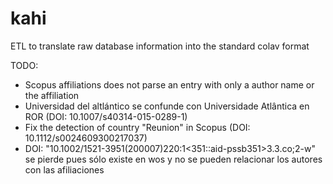 # kahi
ETL to translate raw database information into the standard colav format


TODO:
* Scopus affiliations does not parse an entry with only a author name or the affiliation
* Universidad del altlántico se confunde con Universidade Atlântica en ROR (DOI: 10.1007/s40314-015-0289-1)
* Fix the detection of country "Reunion" in Scopus (DOI: 10.1112/s0024609300217037)
* DOI: "10.1002/1521-3951(200007)220:1<351::aid-pssb351>3.3.co;2-w" se pierde pues sólo existe en wos y no se pueden relacionar los autores con las afiliaciones
